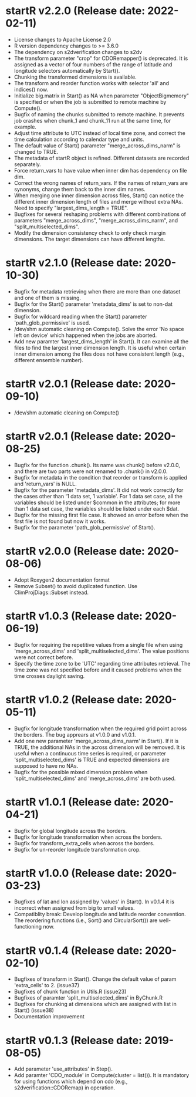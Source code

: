 # startR v2.2.0 (Release date: 2022-02-11)  
- License changes to Apache License 2.0  
- R version dependency changes to >= 3.6.0  
- The dependency on s2dverification changes to s2dv  
- The transform parameter "crop" for CDORemapper() is deprecated. It is assigned as a vector of four numbers of the range of latitude and longitude selectors automatically by Start().  
- Chunking the transformed dimensions is available.  
- The transform and reorder function works with selector 'all' and indices() now.  
- Initialize big.matrix in Start() as NA when parameter "ObjectBigmemory" is specified or when the job is submitted to remote machine by Compute().  
- Bugfix of naming the chunks submitted to remote machine. It prevents job crashes when chunk_1 and chunk_11 run at the same time, for example.  
- Adjust time attribute to UTC instead of local time zone, and correct the time calculation according to calendar type and units.  
- The default value of Start() parameter "merge_across_dims_narm" is changed to TRUE.  
- The metadata of startR object is refined. Different datasets are recorded separately.  
- Force return_vars to have value when inner dim has dependency on file dim.  
- Correct the wrong names of return_vars. If the names of return_vars are synonyms, change them back to the inner dim names.  
- When merging one inner dimension across files, Start() can notice the different inner dimension length of files and merge without extra NAs. Need to specify "largest_dims_length = TRUE".  
- Bugfixes for several reshaping problems with different combinations of parameters "merge_across_dims", "merge_across_dims_narm", and "split_multiselected_dims".  
- Modify the dimension consistency check to only check margin dimensions. The target dimensions can have different lengths.  

# startR v2.1.0 (Release date: 2020-10-30)
- Bugfix for metadata retrieving when there are more than one dataset and one of them is missing.
- Bugfix for the Start() parameter 'metadata_dims' is set to non-dat dimension.
- Bugfix for wildcard reading when the Start() parameter 'path_glob_permissive' is used.
- /dev/shm automatic cleaning on Compute(). Solve the error 'No space left on device' which happened when the jobs are aborted.
- Add new paramter 'largest_dims_length' in Start(). It can examine all the files to find the largest inner dimension length. It is useful when certain inner dimension among the files does not have consistent length (e.g., different ensemble number).

# startR v2.0.1 (Release date: 2020-09-10)
- /dev/shm automatic cleaning on Compute()

# startR v2.0.1 (Release date: 2020-08-25)
- Bugfix for the function .chunk(). Its name was chunk() before v2.0.0, and there are two parts 
were not renamed to .chunk() in v2.0.0.
- Bugfix for metadata in the condition that reorder or transform is applied and 'return_vars' is NULL.
- Bugfix for the parameter 'metadata_dims'. It did not work correctly for the cases other than 
'1 data set, 1 variable'. For 1 data set case, all the variables should be listed under $common in
the attributes; for more than 1 data set case, the variables should be listed under each $dat.
- Bugfix for the missing first file case. It showed an error before when the first file is not found but now it works.
- Bugfix for the parameter 'path_glob_permissive' of Start().

# startR v2.0.0 (Release date: 2020-08-06)
- Adopt Roxygen2 documentation format  
- Remove Subset() to avoid duplicated function. Use ClimProjDiags::Subset instead.

# startR v1.0.3 (Release date: 2020-06-19)
- Bugfix for requiring the repetitive values from a single file when using 
'merge_across_dims' and 'split_multiselected_dims'. The value positions were not 
correct before.
- Specify the time zone to be 'UTC' regarding time attributes retrieval. The time zone 
was not specified before and it caused problems when the time crosses daylight saving.
  
# startR v1.0.2 (Release date: 2020-05-11)
- Bugfix for longitude transformation when the required grid point across the borders. The bug apprears at v1.0.0 and v1.0.1.  
- Add one new parameter 'merge_across_dims_narm' in Start(). If it is TRUE,
the additional NAs in the across dimension will be removed. It is useful when 
a continuous time series is required, or parameter 'split_multiselected_dims' is
TRUE and expected dimensions are supposed to have no NAs. 
- Bugfix for the possible mixed dimension problem when 'split_multiselected_dims' and 
'merge_across_dims' are both used. 

# startR v1.0.1 (Release date: 2020-04-21)
- Bugfix for global longitude across the borders.  
- Bugfix for longitude transformation when across the borders.
- Bugfix for transform_extra_cells when across the borders.
- Bugfix for un-reorder longitude transformation crop.
  
# startR v1.0.0 (Release date: 2020-03-23)
- Bugfixes of lat and lon assigned by 'values' in Start(). In v0.1.4 it is incorrect when assigned from big to small values.
- Compatiblity break: Develop longitude and latitude reorder convention. 
The reordering functions (i.e., Sort() and CircularSort()) are well-functioning now.

# startR v0.1.4 (Release date: 2020-02-10)
- Bugfixes of transform in Start(). Change the default value of param 'extra_cells' to 2. (issue37)
- Bugfixes of chunk function in Utils.R (issue23)
- Bugfixes of paramter 'split_multiselected_dims' in ByChunk.R
- Bugfixes for chunking at dimensions which are assigned with list in Start() (issue38)
- Documentation improvement

# startR v0.1.3 (Release date: 2019-08-05)
- Add parameter 'use_attributes' in Step().
- Add paramter 'CDO_module' in Compute(cluster = list()). It is mandatory for using functions which depend on cdo (e.g., s2dverification::CDORemap) in operation.

